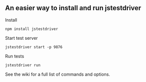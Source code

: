 ## An easier way to install and run jstestdriver

Install

    npm install jstestdriver

Start test server

    jstestdriver start -p 9876

Run tests

    jstestdriver run

See the wiki for a full list of commands and options.    
